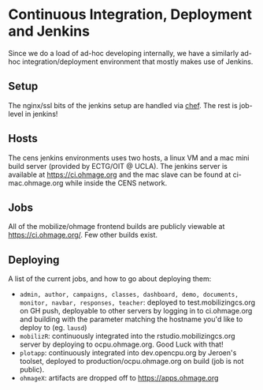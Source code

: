 Continuous Integration, Deployment and Jenkins
=======

Since we do a load of ad-hoc developing internally, we have a similarly ad-hoc integration/deployment environment that mostly makes use of Jenkins.

Setup
------

The nginx/ssl bits of the jenkins setup are handled via [chef](https://github.com/mobilizingcs-ops/chef-cens-jenkins). The rest is job-level in jenkins!

Hosts
------

The cens jenkins environments uses two hosts, a linux VM and a mac mini build server (provided by ECTG/OIT @ UCLA). The jenkins server is available at https://ci.ohmage.org and the mac slave can be found at ci-mac.ohmage.org while inside the CENS network.  

Jobs
-----

All of the mobilize/ohmage frontend builds are publicly viewable at https://ci.ohmage.org/. Few other builds exist.

Deploying
----------

A list of the current jobs, and how to go about deploying them:

  * `admin, author, campaigns, classes, dashboard, demo, documents, monitor, navbar, responses, teacher`: deployed to test.mobilizingcs.org on GH push, deployable to other servers by logging in to ci.ohmage.org and building with the parameter matching the hostname you'd like to deploy to (eg. `lausd`)
  * `mobilizR`: continuously integrated into the rstudio.mobilizingcs.org server by deploying to ocpu.ohmage.org. Good Luck with that!
  * `plotapp`: continuously integrated into dev.opencpu.org by Jeroen's toolset, deployed to production/ocpu.ohmage.org on build (job is not public).
  * `ohmageX`: artifacts are dropped off to https://apps.ohmage.org


